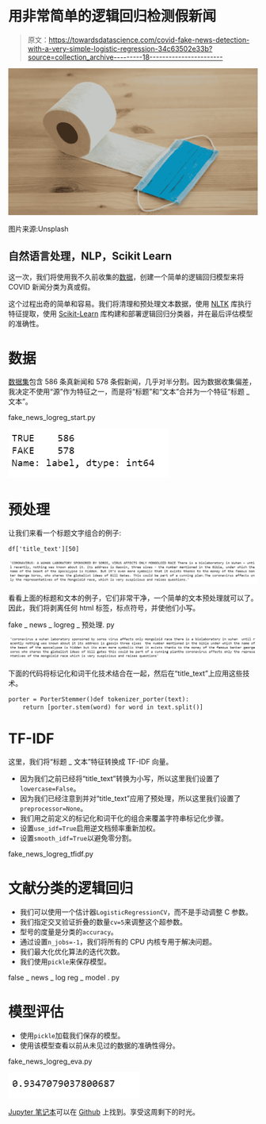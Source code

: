 # 用非常简单的逻辑回归检测假新闻

> 原文：<https://towardsdatascience.com/covid-fake-news-detection-with-a-very-simple-logistic-regression-34c63502e33b?source=collection_archive---------18----------------------->

![](img/76154460565e910b60b849b557abf1a4.png)

图片来源:Unsplash

## 自然语言处理，NLP，Scikit Learn

这一次，我们将使用我不久前收集的[数据](https://raw.githubusercontent.com/susanli2016/NLP-with-Python/master/data/corona_fake.csv)，创建一个简单的逻辑回归模型来将 COVID 新闻分类为真或假。

这个过程出奇的简单和容易。我们将清理和预处理文本数据，使用 [NLTK](https://www.nltk.org/) 库执行特征提取，使用 [Scikit-Learn](https://scikit-learn.org/stable/) 库构建和部署逻辑回归分类器，并在最后评估模型的准确性。

# 数据

[数据集](https://raw.githubusercontent.com/susanli2016/NLP-with-Python/master/data/corona_fake.csv)包含 586 条真新闻和 578 条假新闻，几乎对半分割。因为数据收集偏差，我决定不使用“源”作为特征之一，而是将“标题”和“文本”合并为一个特征“标题 _ 文本”。

fake_news_logreg_start.py

![](img/90fa10d244b814262b3fc8cd1a4078f7.png)

# 预处理

让我们来看一个标题文字组合的例子:

```
df['title_text'][50]
```

![](img/1063cff9de75ec08817f1c2d8fc96744.png)

看看上面的标题和文本的例子，它们非常干净，一个简单的文本预处理就可以了。因此，我们将剥离任何 html 标签，标点符号，并使他们小写。

fake _ news _ logreg _ 预处理. py

![](img/b7abc123b5ae1ec1c92240684ac278ea.png)

下面的代码将标记化和词干化技术结合在一起，然后在“title_text”上应用这些技术。

```
porter = PorterStemmer()def tokenizer_porter(text):
    return [porter.stem(word) for word in text.split()]
```

# TF-IDF

这里，我们将“标题 _ 文本”特征转换成 TF-IDF 向量。

*   因为我们之前已经将“title_text”转换为小写，所以这里我们设置了`lowercase=False`。
*   因为我们已经注意到并对“title_text”应用了预处理，所以这里我们设置了`preprocessor=None`。
*   我们用之前定义的标记化和词干化的组合来覆盖字符串标记化步骤。
*   设置`use_idf=True`启用逆文档频率重新加权。
*   设置`smooth_idf=True`以避免零分割。

fake_news_logreg_tfidf.py

# 文献分类的逻辑回归

*   我们可以使用一个估计器`LogisticRegressionCV`，而不是手动调整 C 参数。
*   我们指定交叉验证折叠的数量`cv=5`来调整这个超参数。
*   型号的度量是分类的`accuracy`。
*   通过设置`n_jobs=-1`，我们将所有的 CPU 内核专用于解决问题。
*   我们最大化优化算法的迭代次数。
*   我们使用`pickle`来保存模型。

false _ news _ log reg _ model . py

# 模型评估

*   使用`pickle`加载我们保存的模型。
*   使用该模型查看以前从未见过的数据的准确性得分。

fake_news_logreg_eva.py

![](img/84dd70d9116740d01e436a73b0b848d9.png)

[Jupyter 笔记本](https://github.com/susanli2016/NLP-with-Python/blob/master/Fake_News_LogReg.ipynb)可以在 [Github](https://github.com/susanli2016/NLP-with-Python/blob/master/Fake_News_LogReg.ipynb) 上找到。享受这周剩下的时光。